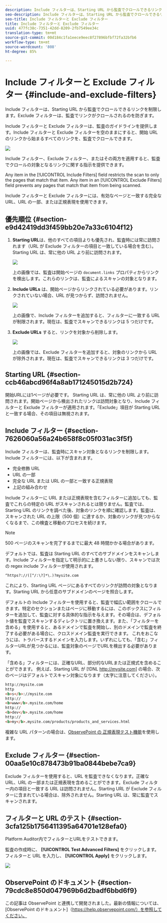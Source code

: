 ```yaml
---
description: Include フィルターは、Starting URL から監査でクロールできるリンクを制限します。Exclude フィルターは、監査でリンクがクロールされるのを防ぎます。
seo-description: Include フィルターは、Starting URL から監査でクロールできるリンクを制限します。Exclude フィルターは、監査でリンクがクロールされるのを防ぎます。
seo-title: Include フィルターと Exclude フィルター
title: Include フィルターと Exclude フィルター
uuid: 477fc38c-7351-42dd-8209-2fb7549ee34c
translation-type: tm+mt
source-git-commit: 00d184c1fa1eece9eec8f27896bfbf72fa32bfb6
workflow-type: tm+mt
source-wordcount: '808'
ht-degree: 85%

---
```



# Include フィルターと Exclude フィルター {#include-and-exclude-filters}

Include フィルターは、Starting URL から監査でクロールできるリンクを制限します。Exclude フィルターは、監査でリンクがクロールされるのを防ぎます。

<!--
Content from ObservePoint (https://help.observepoint.com/articles/2872121-include-and-exclude-filters) with their permission. Modified slightly for style and Auditor emphasis.
-->

Include フィルターと Exclude フィルターは、監査のガイドラインを提供します。Include フィルターと Exclude フィルターを空のままにすると、開始 URL のリンクから始まるすべてのリンクを、監査でクロールできます。

![](assets/filter.png)

Include フィルター、Exclude フィルター、またはその両方を適用すると、監査でクロールの対象となるリンクに関する指示を提供できます。

Any item in the [!UICONTROL Include Filters] field restricts the scan to only the pages that match that item. Any item in an [!UICONTROL Exclude Filters] field prevents any pages that match that item from being scanned.

Include フィルターと Exclude フィルターには、有効なページと一致する完全な URL、URL の一部、または正規表現を使用できます。

## 優先順位 {#section-e9d42419dd3f459bb20e7a33c6104f12}

1. **Starting URL**&#x200B;は、他のすべての項目よりも優先され、監査時には常に訪問されます（URL が Exclude フィルターの項目と一致している場合を含む）。Starting URL は、常に他の URL より前に訪問されます。

   ![](assets/startingpage.png)

   上の画像では、監査は開始ページの `document.links` プロパティからリンクを検出します。これらのリンクは、監査によるスキャンの対象となります。

1. **Include URLs** は、開始ページからリンクされている必要があります。リンクされていない場合、URL が見つからず、訪問されません。

   ![](assets/includefilter.png)

   上の画像で、Include フィルターを追加すると、フィルターに一致する URL が制限されます。現在は、監査でスキャンできるリンクは 5 つだけです。

1. **Exclude URLs** すると、リンクを対象から削除します。

   ![](assets/excludefilter.png)

   上の画像では、Exclude フィルターを追加すると、対象のリンクから URL が除外されます。現在は、監査でスキャンできるリンクは 3 つだけです。

## Starting URL {#section-ccb46abcd96f4a8ab171245015d2b724}

開始URLには1ページが必要です。 Starting URL は、常に他の URL より前に訪問されます。開始ページから検出されたリンクは訪問対象となり、Include フィルターと Exclude フィルターが適用されます。「Exclude」項目が Starting URL と一致する場合、その項目は無視されます。

## Include フィルター {#section-7626060a56a24b658f8c05f031ac3f5f}

Include フィルターは、監査時にスキャン対象となるリンクを制限します。Include フィルターには、以下が含まれます。

* 完全修飾 URL
* URL の一部
* 完全な URL または URL の一部と一致する正規表現
* 上記の組み合わせ

Include フィルターに URL または正規表現を含むフィルターに追加しても、監査でこれらの特定の URL がスキャンされるとは限りません。監査では、Starting URL のリンクを調べた後、対象のリンクを順に確認します。監査は、スキャンされた URL の上限（500 個）に達するか、対象のリンクが見つからなくなるまで、この検査と移動のプロセスを続けます。

>[!NOTE]
>
>500 ページのスキャンを完了するまでに最大 48 時間かかる場合があります。

デフォルトでは、監査は Starting URL のすべてのサブドメインをスキャンします。Include フィルターを指定して明示的に上書きしない限り、スキャンでは次の regex include フィルターが使用されます。

`^https?://([^/:\?]*\.)?mysite.com`

これにより、Starting URL ページにあるすべてのリンクが訪問の対象となります。Starting URL から任意のサブドメインのページを照合します。

デフォルトの Include フィルターを使用すると、監査で幅広い範囲をクロールできます。特定のセクションまたはページに移動するには、このボックスにフィルターを追加して、監査に対する具体的な指示を与えます。その場合は、デフォルト値を監査でスキャンするディレクトリに置き換えます。また、「フィルターを含める」を使用すると、あるドメインで監査を開始し、別のドメインで監査を終了する必要がある場合に、クロスドメイン監査を実行できます。 これをおこなうには、トラバースするドメインを入力します。いずれにしても、「含む」フィルターURLが見つかるには、監査対象のページでURLを検出する必要があります。

「含める」フィルターには、正確なURL、部分的なURLまたは正規式を含めることができます。 例えば、Starting URL が [!DNL http://mysite.com] の場合、次のページはデフォルトでスキャン対象になります（太字に注意してください）。

```html
http://mysite.com
http
<b>s</b>://mysite.com
http://
<b>www</b>.mysite.com/home
http://
<b>dev</b>.mysite.com/home
http://
<b>my</b>.mysite.com/products/products_and_services.html
```

複雑な URL パターンの場合は、[ObservePoint の 正規表現テスト機能](https://regex.observepoint.com/)を使用します。

## Exclude フィルター {#section-00aa5e10c878473b91ba0844bebe7ca9}

Exclude フィルターを使用すると、URL を監査できなくなります。正確な URL、URL の一部または正規表現を含めることができます。Exclude フィルター内の項目と一致する URL は訪問されません。Starting URL が Exclude フィルターに含まれている場合は、除外されません。Starting URL は、常に監査でスキャンされます。

## フィルターと URL のテスト {#section-3cfa125b1756411395a64701e128efa0}

Platform Auditor内でフィルターとURLをテストできます。

監査の作成時に、 **[!UICONTROL Test Advanced Filters]** をクリックします。フィルターと URL を入力し、 **[!UICONTROL Apply]** をクリックします。

![](assets/test-advanced-filters.png)

## ObservePoint のドキュメント {#section-79cdc8e850d047969b6d2badf6bbd6f9}

この記事は ObservePoint と連携して開発されました。最新の情報については、[ObservePoint のドキュメント]（https://help.observepoint.com/）を参照してください。
